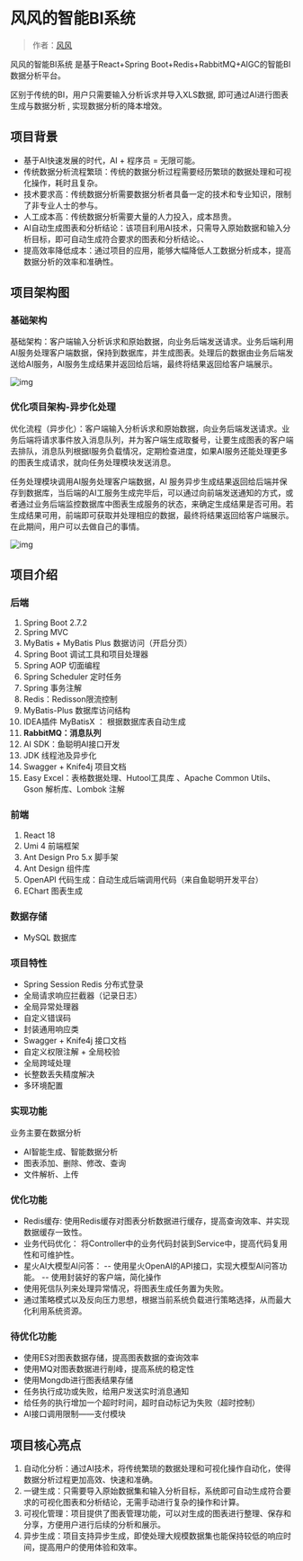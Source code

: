 # 风风的智能BI系统
> 作者：[风风](https://github.com/like45599/)


风风的智能BI系统
是基于React+Spring Boot+Redis+RabbitMQ+AIGC的智能BI数据分析平台。

区别于传统的BI，用户只需要输入分析诉求并导入XLS数据, 即可通过AI进行图表生成与数据分析 , 实现数据分析的降本增效。

## 项目背景

- 基于AI快速发展的时代，AI + 程序员 = 无限可能。
- 传统数据分析流程繁琐：传统的数据分析过程需要经历繁琐的数据处理和可视化操作，耗时且复杂。
- 技术要求高：传统数据分析需要数据分析者具备一定的技术和专业知识，限制了非专业人士的参与。
- 人工成本高：传统数据分析需要大量的人力投入，成本昂贵。
- AI自动生成图表和分析结论：该项目利用AI技术，只需导入原始数据和输入分析目标，即可自动生成符合要求的图表和分析结论。、
- 提高效率降低成本：通过项目的应用，能够大幅降低人工数据分析成本，提高数据分析的效率和准确性。

## 项目架构图



### 基础架构

基础架构：客户端输入分析诉求和原始数据，向业务后端发送请求。业务后端利用AI服务处理客户端数据，保持到数据库，并生成图表。处理后的数据由业务后端发送给AI服务，AI服务生成结果并返回给后端，最终将结果返回给客户端展示。

![img](https://user-images.githubusercontent.com/94662685/248857523-deff2de3-c370-4a9a-9628-723ace5ab4b3.png)

### 优化项目架构-异步化处理

优化流程（异步化）：客户端输入分析诉求和原始数据，向业务后端发送请求。业务后端将请求事件放入消息队列，并为客户端生成取餐号，让要生成图表的客户端去排队，消息队列根据I服务负载情况，定期检查进度，如果AI服务还能处理更多的图表生成请求，就向任务处理模块发送消息。

任务处理模块调用AI服务处理客户端数据，AI 服务异步生成结果返回给后端并保存到数据库，当后端的AI工服务生成完毕后，可以通过向前端发送通知的方式，或者通过业务后端监控数据库中图表生成服务的状态，来确定生成结果是否可用。若生成结果可用，前端即可获取并处理相应的数据，最终将结果返回给客户端展示。在此期间，用户可以去做自己的事情。

![img](https://user-images.githubusercontent.com/94662685/248858431-6dbf41e0-adfe-40cf-94da-f3db6c73b69d.png)

## 项目介绍

### 后端

1. Spring Boot 2.7.2
2. Spring MVC
3. MyBatis + MyBatis Plus 数据访问（开启分页）
4. Spring Boot 调试工具和项目处理器
5. Spring AOP 切面编程
6. Spring Scheduler 定时任务
7. Spring 事务注解
8. Redis：Redisson限流控制
9. MyBatis-Plus 数据库访问结构
10. IDEA插件 MyBatisX ： 根据数据库表自动生成
11. **RabbitMQ：消息队列**
12. AI SDK：鱼聪明AI接口开发
13. JDK 线程池及异步化
14. Swagger + Knife4j 项目文档
15. Easy Excel：表格数据处理、Hutool工具库 、Apache Common Utils、Gson 解析库、Lombok 注解

### 前端

1. React 18
2. Umi 4 前端框架
3. Ant Design Pro 5.x 脚手架
4. Ant Design 组件库
5. OpenAPI 代码生成：自动生成后端调用代码（来自鱼聪明开发平台）
6. EChart 图表生成

### 数据存储

- MySQL 数据库

### 项目特性

- Spring Session Redis 分布式登录
- 全局请求响应拦截器（记录日志）
- 全局异常处理器
- 自定义错误码
- 封装通用响应类
- Swagger + Knife4j 接口文档
- 自定义权限注解 + 全局校验
- 全局跨域处理
- 长整数丢失精度解决
- 多环境配置


### 实现功能

业务主要在数据分析

- AI智能生成、智能数据分析
- 图表添加、删除、修改、查询
- 文件解析、上传

### 优化功能

- Redis缓存:
使用Redis缓存对图表分析数据进行缓存，提高查询效率、并实现数据缓存一致性。
- 业务代码优化：
将Controller中的业务代码封装到Service中，提高代码复用性和可维护性。
- 星火AI大模型AI问答：
  -- 使用星火OpenAI的API接口，实现大模型AI问答功能。
  -- 使用封装好的客户端，简化操作
- 使用死信队列来处理异常情况，将图表生成任务置为失败。
- 通过策略模式以及反向压力思想，根据当前系统负载进行策略选择，从而最大化利用系统资源。

### 待优化功能

- 使用ES对图表数据存储，提高图表数据的查询效率
- 使用MQ对图表数据进行削峰，提高系统的稳定性
- 使用Mongdb进行图表结果存储
- 任务执行成功或失败，给用户发送实时消息通知
- 给任务的执行增加一个超时时间，超时自动标记为失败（超时控制）
- AI接口调用限制——支付模块
## 项目核心亮点

1. 自动化分析：通过AI技术，将传统繁琐的数据处理和可视化操作自动化，使得数据分析过程更加高效、快速和准确。
2. 一键生成：只需要导入原始数据集和输入分析目标，系统即可自动生成符合要求的可视化图表和分析结论，无需手动进行复杂的操作和计算。
3. 可视化管理：项目提供了图表管理功能，可以对生成的图表进行整理、保存和分享，方便用户进行后续的分析和展示。
4. 异步生成：项目支持异步生成，即使处理大规模数据集也能保持较低的响应时间，提高用户的使用体验和效率。